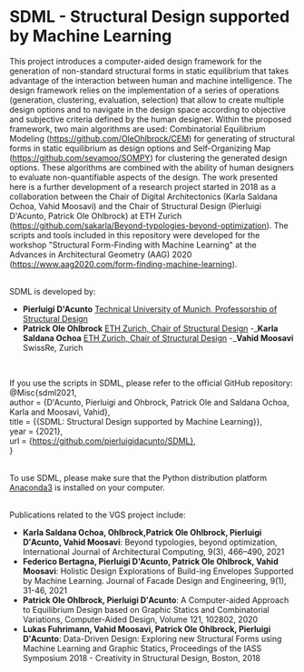 # SDML - Structural Design supported by Machine Learning

This project introduces a computer-aided design framework for the generation of non-standard structural forms in static equilibrium that takes advantage of the interaction between human and machine intelligence. The design framework relies on the implementation of a series of operations (generation, clustering, evaluation, selection) that allow to create multiple design options and to navigate in the design space according to objective and subjective criteria defined by the human designer. Within the proposed framework, two main algorithms are used: Combinatorial Equilibrium Modeling (https://github.com/OleOhlbrock/CEM) for generating of structural forms in static equilibrium as design options and Self-Organizing Map (https://github.com/sevamoo/SOMPY) for clustering the generated design options. These algorithms are combined with the ability of human designers to evaluate non-quantifiable aspects of the design. The work presented here is a further development of a research project started in 2018 as a collaboration between the Chair of Digital Architectonics (Karla Saldana Ochoa, Vahid Moosavi) and the Chair of Structural Design (Pierluigi D'Acunto, Patrick Ole Ohlbrock) at ETH Zurich (https://github.com/sakarla/Beyond-typologies-beyond-optimization). The scripts and tools included in this repository were developed for the workshop "Structural Form-Finding with Machine Learning" at the Advances in Architectural Geometry (AAG) 2020 (https://www.aag2020.com/form-finding-machine-learning). 
<br>
<br>

SDML is developed by:
- __Pierluigi D'Acunto__ [Technical University of Munich, Professorship of Structural Design](https://www.arc.ed.tum.de/sd/startseite/)
- __Patrick Ole Ohlbrock__ [ETH Zurich, Chair of Structural Design](https://schwartz.arch.ethz.ch/)
-___Karla Saldana Ochoa__ [ETH Zurich, Chair of Structural Design](https://schwartz.arch.ethz.ch/)
-___Vahid Moosavi__ SwissRe, Zurich
<br>

If you use the scripts in SDML, please refer to the official GitHub repository: <br>
@Misc{sdml2021, <br>
author = {D'Acunto, Pierluigi and Ohbrock, Patrick Ole and Saldana Ochoa, Karla and Moosavi, Vahid}, <br>
title = {{SDML: Structural Design supported by Machine Learning}}, <br>
year = {2021}, <br>
url = {https://github.com/pierluigidacunto/SDML}, <br>
}
<br>
<br>

To use SDML, please make sure that the Python distribution platform [Anaconda3](https://www.anaconda.com/products/individual) is installed on your computer.
<br>
<br>

Publications related to the VGS project include:
- __Karla Saldana Ochoa, Ohlbrock,Patrick Ole Ohlbrock, Pierluigi D′Acunto, Vahid Moosavi__: Beyond typologies, beyond optimization, International Journal of Architectural Computing, 9(3), 466–490, 2021
- __Federico Bertagna, Pierluigi D'Acunto, Patrick Ole Ohlbrock, Vahid Moosavi__: Holistic Design Explorations of Build-ing Envelopes Supported by Machine Learning. Journal of Facade Design and Engineering, 9(1), 31-46, 2021
- __Patrick Ole Ohlbrock, Pierluigi D′Acunto__: A Computer-aided Approach to Equilibrium Design based on Graphic Statics and Combinatorial Variations, Computer-Aided Design, Volume 121, 102802, 2020
- __Lukas Fuhrimann, Vahid Moosavi, Patrick Ole Ohlbrock, Pierluigi D′Acunto__: Data-Driven Design: Exploring new Structural Forms using Machine Learning and Graphic Statics, Proceedings of the IASS Symposium 2018 - Creativity in Structural Design, Boston, 2018